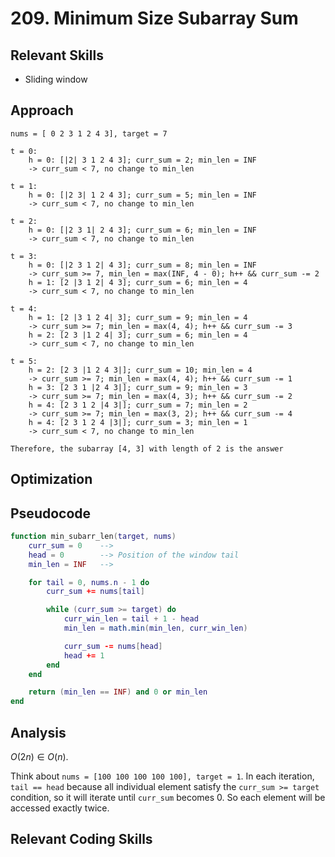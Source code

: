 # 209. Minimum Size Subarray Sum

## Relevant Skills

- Sliding window

## Approach

```
nums = [ 0 2 3 1 2 4 3], target = 7

t = 0:
    h = 0: [|2| 3 1 2 4 3]; curr_sum = 2; min_len = INF
    -> curr_sum < 7, no change to min_len

t = 1:
    h = 0: [|2 3| 1 2 4 3]; curr_sum = 5; min_len = INF
    -> curr_sum < 7, no change to min_len

t = 2:
    h = 0: [|2 3 1| 2 4 3]; curr_sum = 6; min_len = INF
    -> curr_sum < 7, no change to min_len

t = 3:
    h = 0: [|2 3 1 2| 4 3]; curr_sum = 8; min_len = INF
    -> curr_sum >= 7, min_len = max(INF, 4 - 0); h++ && curr_sum -= 2
    h = 1: [2 |3 1 2| 4 3]; curr_sum = 6; min_len = 4
    -> curr_sum < 7, no change to min_len

t = 4:
    h = 1: [2 |3 1 2 4| 3]; curr_sum = 9; min_len = 4
    -> curr_sum >= 7; min_len = max(4, 4); h++ && curr_sum -= 3
    h = 2: [2 3 |1 2 4| 3]; curr_sum = 6; min_len = 4
    -> curr_sum < 7, no change to min_len

t = 5:
    h = 2: [2 3 |1 2 4 3|]; curr_sum = 10; min_len = 4
    -> curr_sum >= 7; min_len = max(4, 4); h++ && curr_sum -= 1
    h = 3: [2 3 1 |2 4 3|]; curr_sum = 9; min_len = 3
    -> curr_sum >= 7; min_len = max(4, 3); h++ && curr_sum -= 2
    h = 4: [2 3 1 2 |4 3|]; curr_sum = 7; min_len = 2
    -> curr_sum >= 7; min_len = max(3, 2); h++ && curr_sum -= 4
    h = 4: [2 3 1 2 4 |3|]; curr_sum = 3; min_len = 1
    -> curr_sum < 7, no change to min_len

Therefore, the subarray [4, 3] with length of 2 is the answer
```

## Optimization

## Pseudocode

```lua
function min_subarr_len(target, nums)
    curr_sum = 0    --> 
    head = 0        --> Position of the window tail
    min_len = INF   -->

    for tail = 0, nums.n - 1 do
        curr_sum += nums[tail]

        while (curr_sum >= target) do
            curr_win_len = tail + 1 - head
            min_len = math.min(min_len, curr_win_len)

            curr_sum -= nums[head]
            head += 1
        end
    end

    return (min_len == INF) and 0 or min_len
end
```

## Analysis

$O(2n) \in O(n)$.

Think about `nums = [100 100 100 100 100], target = 1`.
In each iteration, `tail == head` because all individual element satisfy the `curr_sum >= target` condition, so it will iterate until `curr_sum` becomes 0.
So each element will be accessed exactly twice.

## Relevant Coding Skills

